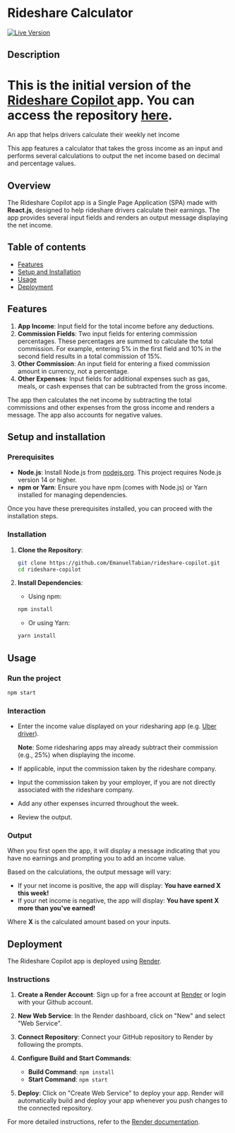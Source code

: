 # Rideshare Calculator

[![Live Version](https://img.shields.io/badge/Live%20Version-Click%20Here-brightgreen)](https://calculator.rideshare-copilot.eu)

## Description

This is the initial version of the [Rideshare Copilot ](https://www.rideshare-copilot.eu/) app. You can access the repository [here](https://github.com/EmanuelTabian/rideshare-copilot-v2).
=======
An app that helps drivers calculate their weekly net income

This app features a calculator that takes the gross income as an input and performs several calculations to output the net income based on decimal and percentage values.

## Overview

The Rideshare Copilot app is a Single Page Application (SPA) made with **React.js**, designed to help rideshare drivers calculate their earnings. The app provides several input fields and renders an output message displaying the net income.

## Table of contents

- [Features](#features)
- [Setup and Installation](#setup-and-installation)
- [Usage](#usage)
- [Deployment](#deployment)

## Features

1. **App Income**: Input field for the total income before any deductions.
2. **Commission Fields**: Two input fields for entering commission percentages. These percentages are summed to calculate the total commission. For example, entering 5% in the first field and 10% in the second field results in a total commission of 15%.
3. **Other Commission**: An input field for entering a fixed commission amount in currency, not a percentage.
4. **Other Expenses**: Input fields for additional expenses such as gas, meals, or cash expenses that can be subtracted from the gross income.

The app then calculates the net income by subtracting the total commissions and other expenses from the gross income and renders a message. The app also accounts for negative values.

## Setup and installation

### Prerequisites

- **Node.js**: Install Node.js from [nodejs.org](https://nodejs.org/). This project requires Node.js version 14 or higher.
- **npm or Yarn**: Ensure you have npm (comes with Node.js) or Yarn installed for managing dependencies.

Once you have these prerequisites installed, you can proceed with the installation steps.

### Installation

1. **Clone the Repository**:

   ```bash
   git clone https://github.com/EmanuelTabian/rideshare-copilot.git
   cd rideshare-copilot
   ```

2. **Install Dependencies**:

   - Using npm:

   ```bash
   npm install
   ```

   - Or using Yarn:

   ```bash
   yarn install
   ```

## Usage

### Run the project

```bash
npm start
```

### Interaction

- Enter the income value displayed on your ridesharing app (e.g. [Uber driver](https://play.google.com/store/apps/details?id=com.ubercab.driver&hl=en&pli=1)).

  **Note**: Some ridesharing apps may already subtract their commission (e.g., 25%) when displaying the income.

- If applicable, input the commission taken by the rideshare company.

- Input the commission taken by your employer, if you are not directly associated with the rideshare company.

- Add any other expenses incurred throughout the week.

- Review the output.

### Output

When you first open the app, it will display a message indicating that you have no earnings and prompting you to add an income value.

Based on the calculations, the output message will vary:

- If your net income is positive, the app will display: **You have earned X this week!**
- If your net income is negative, the app will display: **You have spent X more than you've earned!**

Where **X** is the calculated amount based on your inputs.

## Deployment

The Rideshare Copilot app is deployed using [Render](https://render.com/).

### Instructions

1. **Create a Render Account**: Sign up for a free account at [Render](https://render.com/) or login with your Github account.

2. **New Web Service**: In the Render dashboard, click on "New" and select "Web Service".

3. **Connect Repository**: Connect your GitHub repository to Render by following the prompts.

4. **Configure Build and Start Commands**:

   - **Build Command**: `npm install`
   - **Start Command**: `npm start`

5. **Deploy**: Click on "Create Web Service" to deploy your app. Render will automatically build and deploy your app whenever you push changes to the connected repository.

For more detailed instructions, refer to the [Render documentation](https://render.com/docs).
